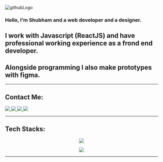 <p align="center">

![githubLogo](https://user-images.githubusercontent.com/105226707/212465966-e8e6825a-09ab-4a09-939b-f3721f2ce887.png)

</p>

### Hello, I'm Shubham and a web developer and a designer. 

## I work with Javascript (ReactJS) and have professional working experience as a frond end developer. 
## Alongside programming I also make prototypes with figma.

<hr/>

## Contact Me:

  <a href = "mailto: tamrakarshubham23@gmail.com">
    <img src='https://img.shields.io/badge/Gmail-D14836?style=for-the-badge&logo=gmail&logoColor=white' />
  </a>
 
  
   <a href = "https://www.linkedin.com/in/shubham-tamrakar-790b03228/">
    <img src='https://img.shields.io/badge/LinkedIn-0077B5?style=for-the-badge&logo=linkedin&logoColor=white' />
  </a>
  
  
  <a href = "https://www.instagram.com/shubhh.t/">
    <img src='https://img.shields.io/badge/Instagram-E4405F?style=for-the-badge&logo=instagram&logoColor=white' />
  </a>
  
   <a href = "https://medium.com/@tamrakarshubham23">
    <img src='https://img.shields.io/badge/Medium-12100E?style=for-the-badge&logo=medium&logoColor=white' />
  </a>
   
<hr/>
  
  ## Tech Stacks:
  <p align="center">
  <a href="https://skillicons.dev">
    <img src="https://skillicons.dev/icons?i=html,css,js,ts,redux,react,sass,tailwind,styledcomponents,postman,&perline=5" />
  </a>
</p>
<p align="center">
  <a href="https://skillicons.dev">
    <img src="https://skillicons.dev/icons?i=git,figma,ps" />
  </a>
</p>
  <hr/>
